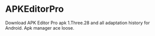 # APKEditorPro
Download APK Editor Pro apk 1.Three.28 and all adaptation history for Android. Apk manager ace loose.
